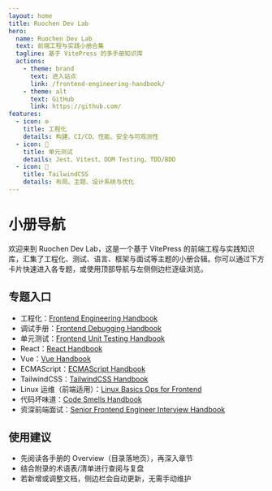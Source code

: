 ```yaml
---
layout: home
title: Ruochen Dev Lab
hero:
  name: Ruochen Dev Lab
  text: 前端工程与实践小册合集
  tagline: 基于 VitePress 的多手册知识库
  actions:
    - theme: brand
      text: 进入站点
      link: /frontend-engineering-handbook/
    - theme: alt
      text: GitHub
      link: https://github.com/
features:
  - icon: ⚙️
    title: 工程化
    details: 构建、CI/CD、性能、安全与可观测性
  - icon: 🧪
    title: 单元测试
    details: Jest、Vitest、DOM Testing、TDD/BDD
  - icon: 🎨
    title: TailwindCSS
    details: 布局、主题、设计系统与优化
---
```


# 小册导航

欢迎来到 Ruochen Dev Lab，这是一个基于 VitePress 的前端工程与实践知识库，汇集了工程化、测试、语言、框架与面试等主题的小册合辑。你可以通过下方卡片快速进入各专题，或使用顶部导航与左侧侧边栏逐级浏览。

## 专题入口

- 工程化：[Frontend Engineering Handbook](/frontend-engineering-handbook/)
- 调试手册：[Frontend Debugging Handbook](/frontend-debugging-handbook/)
- 单元测试：[Frontend Unit Testing Handbook](/frontend-unit-testing-handbook/)
- React：[React Handbook](/react-handbook/)
- Vue：[Vue Handbook](/vue-handbook/)
- ECMAScript：[ECMAScript Handbook](/ecmascript-handbook/)
- TailwindCSS：[TailwindCSS Handbook](/tailwindcss-handbook/)
- Linux 运维（前端适用）：[Linux Basics Ops for Frontend](/linux-basics-ops-for-frontend/)
- 代码坏味道：[Code Smells Handbook](/code-smells-handbook/)
- 资深前端面试：[Senior Frontend Engineer Interview Handbook](/senior-frontend-engineer-interview-handbook/)

## 使用建议
- 先阅读各手册的 Overview（目录落地页），再深入章节
- 结合附录的术语表/清单进行查阅与复盘
- 若新增或调整文档，侧边栏会自动更新，无需手动维护